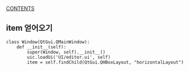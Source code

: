 [CONTENTS](README.md)
## item 얻어오기
    class Window(QtGui.QMainWindow):
        def __init__(self):
            super(Window, self).__init__()
            uic.loadUi('UI/editor.ui', self)
            item = self.findChild(QtGui.QHBoxLayout, "horizontalLayout")